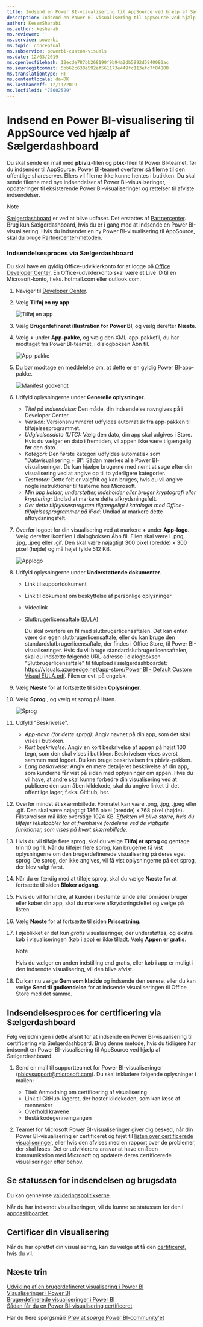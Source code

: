 ```yaml
---
title: Indsend en Power BI-visualisering til AppSource ved hjælp af Sælgerdashboard
description: Indsend en Power BI-visualisering til AppSource ved hjælp af Sælgerdashboard
author: KesemSharabi
ms.author: kesharab
ms.reviewer: ''
ms.service: powerbi
ms.topic: conceptual
ms.subservice: powerbi-custom-visuals
ms.date: 12/03/2019
ms.openlocfilehash: 12ecde787bb268190f9b94a2db5992d5840080ac
ms.sourcegitcommit: 5bb62c630e592af561173e449fc113efd7f84808
ms.translationtype: HT
ms.contentlocale: da-DK
ms.lasthandoff: 12/11/2019
ms.locfileid: "75002529"
---
```

# <a name="submit-a-power-bi-visual-to-appsource-using-seller-dashboard"></a>Indsend en Power BI-visualisering til AppSource ved hjælp af Sælgerdashboard

Du skal sende en mail med **pbiviz**-filen og **pbix**-filen til Power BI-teamet, før du indsender til AppSource. Power BI-teamet overfører så filerne til den offentlige shareserver. Ellers vil filerne ikke kunne hentes i butikken. Du skal sende filerne med nye indsendelser af Power BI-visualiseringer, opdateringer til eksisterende Power BI-visualiseringer og rettelser til afviste indsendelser.

>[!NOTE]
>[Sælgerdashboard](https://docs.microsoft.com/office/dev/store/use-the-seller-dashboard-to-submit-to-the-office-store) er ved at blive udfaset. Det erstattes af [Partnercenter](https://docs.microsoft.com/partner-center/). Brug kun Sælgerdashboard, hvis du er i gang med at indsende en Power BI-visualisering. Hvis du indsender en ny Power BI-visualisering til AppSource, skal du bruge [Partnercenter-metoden](office-store.md#submitting-to-appsource).

### <a name="seller-dashboard-submission-process"></a>Indsendelsesproces via Sælgerdashboard

Du skal have en gyldig Office-udviklerkonto for at logge på [Office Developer Center](https://dev.office.com/). En Office-udviklerkonto skal være et Live ID til en Microsoft-konto, f.eks. hotmail.com eller outlook.com.

1. Naviger til [Developer Center](https://sellerdashboard.microsoft.com/Application/Summary).

2. Vælg **Tilføj en ny app**.

    ![Tilføj en app](media/office-store/powerbi-custom-visual-add-an-app.png)

3. Vælg **Brugerdefineret illustration for Power BI**, og vælg derefter **Næste**.

4. Vælg **+** under **App-pakke**, og vælg den XML-app-pakkefil, du har modtaget fra Power BI-teamet, i dialogboksen Åbn fil.

    ![App-pakke](media/office-store/powerbi-custom-visual-apppackage.png)

5. Du bør modtage en meddelelse om, at dette er en gyldig Power BI-app-pakke.

    ![Manifest godkendt](media/office-store/powerbi-custom-visual-manifest-approved.png)

6. Udfyld oplysningerne under **Generelle oplysninger**.

   * *Titel på indsendelse:* Den måde, din indsendelse navngives på i Developer Center.
   * *Version:* Versionsnummeret udfyldes automatisk fra app-pakken til tilføjelsesprogrammet.
   * *Udgivelsesdato (UTC):* Vælg den dato, din app skal udgives i Store. Hvis du vælger en dato i fremtiden, vil appen ikke være tilgængelig før den dato.
   * *Kategori:* Den første kategori udfyldes automatisk som "Datavisualisering + BI". Sådan mærkes alle Power BI-visualiseringer. Du kan hjælpe brugerne med nemt at søge efter din visualisering ved at angive op til to yderligere kategorier.
   * *Testnoter:* Dette felt er valgfrit og kan bruges, hvis du vil angive nogle instruktioner til testerne hos Microsoft.
   * *Min app kalder, understøtter, indeholder eller bruger kryptografi eller kryptering:* Undlad at markere dette afkrydsningsfelt.
   * *Gør dette tilføjelsesprogram tilgængeligt i kataloget med Office-tilføjelsesprogrammer på iPad:* Undlad at markere dette afkrydsningsfelt.
7. Overfør logoet for din visualisering ved at markere **+** under **App-logo**. Vælg derefter ikonfilen i dialogboksen Åbn fil. Filen skal være i .png, .jpg, .jpeg eller .gif. Den skal være nøjagtigt 300 pixel (bredde) x 300 pixel (højde) og må højst fylde 512 KB.

    ![Applogo](media/office-store/powerbi-custom-visual-app-logo.png)

8. Udfyld oplysningerne under **Understøttende dokumenter**.

   * Link til supportdokument
   * Link til dokument om beskyttelse af personlige oplysninger
   * Videolink
   * Slutbrugerlicensaftale (EULA)

       Du skal overføre en fil med slutbrugerlicensaftalen. Det kan enten være din egen slutbrugerlicensaftale, eller du kan bruge den standardslutbrugerlicensaftale, der findes i Office Store, til Power BI-visualiseringer. Hvis du vil bruge standardslutbrugerlicensaftalen, skal du indsætte følgende URL-adresse i dialogboksen "Slutbrugerlicensaftale" til filupload i sælgerdashboardet: [https://visuals.azureedge.net/app-store/Power BI - Default Custom Visual EULA.pdf](https://visuals.azureedge.net/app-store/Power%20BI%20-%20Default%20Custom%20Visual%20EULA.pdf). Filen er evt. på engelsk.

9. Vælg **Næste** for at fortsætte til siden **Oplysninger**.

10. Vælg **Sprog** , og vælg et sprog på listen.

    ![Sprog](media/office-store/powerbi-custom-visual-language.png)

11. Udfyld "Beskrivelse".

    * *App-navn (for dette sprog):* Angiv navnet på din app, som det skal vises i butikken.
    * *Kort beskrivelse:* Angiv en kort beskrivelse af appen på højst 100 tegn, som den skal vises i butikken. Beskrivelsen vises øverst sammen med logoet. Du kan bruge beskrivelsen fra pbiviz-pakken.
    * *Lang beskrivelse:* Angiv en mere detaljeret beskrivelse af din app, som kunderne får vist på siden med oplysninger om appen. Hvis du vil have, at andre skal kunne forbedre din visualisering ved at publicere den som åben kildekode, skal du angive linket til det offentlige lager, f.eks. GitHub, her.

12. Overfør mindst ét skærmbillede. Formatet kan være .png, .jpg, .jpeg eller .gif. Den skal være nøjagtigt 1366 pixel (bredde) x 768 pixel (højde). Filstørrelsen må ikke overstige 1024 KB. *Effekten vil blive større, hvis du tilføjer tekstbobler for at fremhæve fordelene ved de vigtigste funktioner, som vises på hvert skærmbillede.*

12. Hvis du vil tilføje flere sprog, skal du vælge **Tilføj et sprog** og gentage trin 10 og 11. Når du tilføjer flere sprog, kan brugerne få vist oplysningerne om den brugerdefinerede visualisering på deres eget sprog. De sprog, der ikke angives, vil få vist oplysningerne på det sprog, der blev valgt først.

13. Når du er færdig med at tilføje sprog, skal du vælge **Næste** for at fortsætte til siden **Bloker adgang**.

14. Hvis du vil forhindre, at kunder i bestemte lande eller områder bruger eller køber din app, skal du markere afkrydsningsfeltet og vælge på listen.

15. Vælg **Næste** for at fortsætte til siden **Prissætning**.

16. I øjeblikket er det kun *gratis* visualiseringer, der understøttes, og ekstra køb i visualiseringen (køb i app) er ikke tilladt. Vælg **Appen er gratis**.

    > [!NOTE]
    > Hvis du vælger en anden indstilling end gratis, eller køb i app er muligt i den indsendte visualisering, vil den blive afvist.

17. Du kan nu vælge **Gem som kladde** og indsende den senere, eller du kan vælge **Send til godkendelse** for at indsende visualiseringen til Office Store med det samme.

## <a name="seller-dashboard-certification-submission-process"></a>Indsendelsesproces for certificering via Sælgerdashboard

Følg vejledningen i dette afsnit for at indsende en Power BI-visualisering til certificering via Sælgerdashboard. Brug denne metode, hvis du tidligere har indsendt en Power BI-visualisering til AppSource ved hjælp af Sælgerdashboard.

1. Send en mail til supportteamet for Power BI-visualiseringer (pbicvsupport@microsoft.com). Du skal inkludere følgende oplysninger i mailen:
    * Titel: Anmodning om certificering af visualisering
    * Link til GitHub-lageret, der hoster kildekoden, som kan læse af mennesker
    * [Overhold kravene](power-bi-custom-visuals-certified.md#certification-requirements)
    * Bestå kodegennemgangen

2. Teamet for Microsoft Power BI-visualiseringer giver dig besked, når din Power BI-visualisering er certificeret og føjet til [listen over certificerede visualiseringer](power-bi-custom-visuals-certified.md#list-of-power-bi-visuals-that-have-been-certified), eller hvis den afvises med en rapport over de problemer, der skal løses. Det er udviklerens ansvar at have en åben kommunikation med Microsoft og opdatere deres certificerede visualiseringer efter behov.

## <a name="tracking-submission-status-and-usage"></a>Se statussen for indsendelsen og brugsdata

Du kan gennemse [valideringspolitikkerne](https://dev.office.com/officestore/docs/validation-policies#13-power-bi-custom-visuals).

Når du har indsendt visualiseringen, vil du kunne se statussen for den i [appdashboardet](https://sellerdashboard.microsoft.com/Application/Summary/).

## <a name="certify-your-visual"></a>Certificer din visualisering

Når du har oprettet din visualisering, kan du vælge at få den [certificeret](../developer/power-bi-custom-visuals-certified.md), hvis du vil.

## <a name="next-steps"></a>Næste trin

[Udvikling af en brugerdefineret visualisering i Power BI](visuals/custom-visual-develop-tutorial.md)  
[Visualiseringer i Power BI](../visuals/power-bi-report-visualizations.md)  
[Brugerdefinerede visualiseringer i Power BI](../developer/power-bi-custom-visuals.md)  
[Sådan får du en Power BI-visualisering certificeret](../developer/power-bi-custom-visuals-certified.md)

Har du flere spørgsmål? [Prøv at spørge Power BI-community'et](https://community.powerbi.com/)

